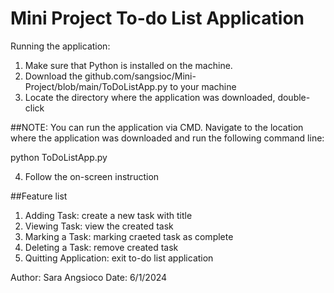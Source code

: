 # Mini Project To-do List Application

Running the application:

1. Make sure that Python is installed on the machine.
2. Download the github.com/sangsioc/Mini-Project/blob/main/ToDoListApp.py to your machine
3. Locate the directory where the application was downloaded, double-click
	
##NOTE:
You can run the application via CMD. Navigate to the location where the application was downloaded and run the following command line:

python ToDoListApp.py

4. Follow the on-screen instruction

##Feature list

1. Adding Task: create a new task with title
2. Viewing Task: view the created task
3. Marking a Task: marking craeted task as complete
4. Deleting a Task: remove created task
5. Quitting Application: exit to-do list application

Author: Sara Angsioco
Date: 6/1/2024
